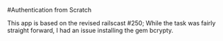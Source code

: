 #Authentication from Scratch


This app is based on the revised railscast #250;
While the task was fairly straight forward, I had an issue installing the gem bcrypty.
